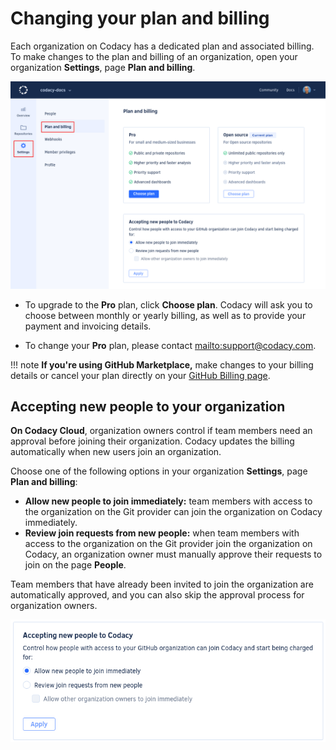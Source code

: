 # Changing your plan and billing

Each organization on Codacy has a dedicated plan and associated billing. To make changes to the plan and billing of an organization, open your organization **Settings**, page **Plan and billing**.

![Plan and billing for a Codacy organization](images/organization-plan-billing.png)

-   To upgrade to the **Pro** plan, click **Choose plan**. Codacy will ask you to choose between monthly or yearly billing, as well as to provide your payment and invoicing details.

-   To change your **Pro** plan, please contact <mailto:support@codacy.com>.

<!--start-github-marketplace-->
!!! note
    **If you're using GitHub Marketplace,** make changes to your billing details or cancel your plan directly on your [GitHub Billing page](https://github.com/settings/billing).
<!--end-github-marketplace-->

## Accepting new people to your organization

**On Codacy Cloud**, organization owners control if team members need an approval before joining their organization. Codacy updates the billing automatically when new users join an organization.

Choose one of the following options in your organization **Settings**, page **Plan and billing**:

-   **Allow new people to join immediately:** team members with access to the organization on the Git provider can join the organization on Codacy immediately.
-   **Review join requests from new people:** when team members with access to the organization on the Git provider join the organization on Codacy, an organization owner must manually approve their requests to join on the page **People**.

Team members that have already been invited to join the organization are automatically approved, and you can also skip the approval process for organization owners.

![Accepting new people to the organization](images/organization-plan-billing-people-accept.png)

